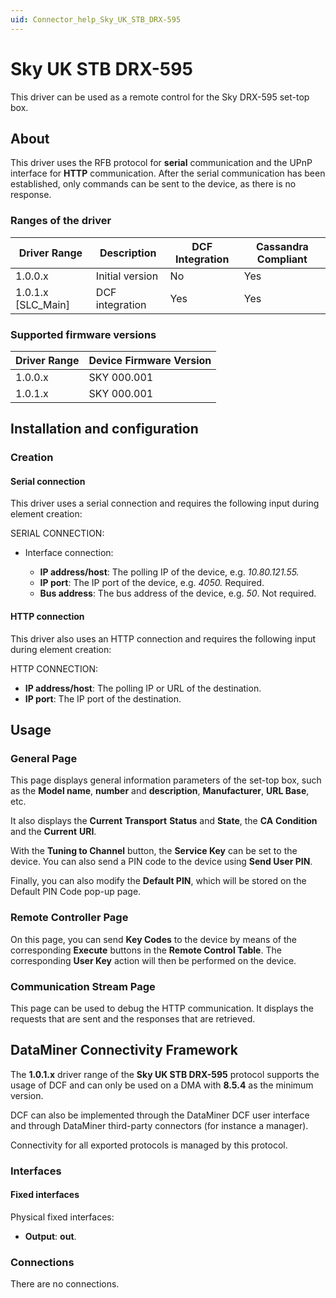 ```yaml
---
uid: Connector_help_Sky_UK_STB_DRX-595
---
```


# Sky UK STB DRX-595

This driver can be used as a remote control for the Sky DRX-595 set-top box.

## About

This driver uses the RFB protocol for **serial** communication and the UPnP interface for **HTTP** communication. After the serial communication has been established, only commands can be sent to the device, as there is no response.

### Ranges of the driver

| **Driver Range**     | **Description** | **DCF Integration** | **Cassandra Compliant** |
|----------------------|-----------------|---------------------|-------------------------|
| 1.0.0.x              | Initial version | No                  | Yes                     |
| 1.0.1.x \[SLC_Main\] | DCF integration | Yes                 | Yes                     |

### Supported firmware versions

| **Driver Range** | **Device Firmware Version** |
|------------------|-----------------------------|
| 1.0.0.x          | SKY 000.001                 |
| 1.0.1.x          | SKY 000.001                 |

## Installation and configuration

### Creation

#### Serial connection

This driver uses a serial connection and requires the following input during element creation:

SERIAL CONNECTION:

- Interface connection:

  - **IP address/host**: The polling IP of the device, e.g. *10.80.121.55.*
  - **IP port**: The IP port of the device, e.g. *4050.* Required.
  - **Bus address**: The bus address of the device, e.g. *50*. Not required.

#### HTTP connection

This driver also uses an HTTP connection and requires the following input during element creation:

HTTP CONNECTION:

- **IP address/host**: The polling IP or URL of the destination.
- **IP port**: The IP port of the destination.

## Usage

### General Page

This page displays general information parameters of the set-top box, such as the **Model name**, **number** and **description**, **Manufacturer**, **URL Base**, etc.

It also displays the **Current** **Transport** **Status** and **State**, the **CA** **Condition** and the **Current** **URI**.

With the **Tuning to Channel** button, the **Service Key** can be set to the device. You can also send a PIN code to the device using **Send User PIN**.

Finally, you can also modify the **Default PIN**, which will be stored on the Default PIN Code pop-up page.

### Remote Controller Page

On this page, you can send **Key Codes** to the device by means of the corresponding **Execute** buttons in the **Remote Control Table**. The corresponding **User Key** action will then be performed on the device.

### Communication Stream Page

This page can be used to debug the HTTP communication. It displays the requests that are sent and the responses that are retrieved.

## DataMiner Connectivity Framework

The **1.0.1.x** driver range of the **Sky UK STB DRX-595** protocol supports the usage of DCF and can only be used on a DMA with **8.5.4** as the minimum version.

DCF can also be implemented through the DataMiner DCF user interface and through DataMiner third-party connectors (for instance a manager).

Connectivity for all exported protocols is managed by this protocol.

### Interfaces

#### Fixed interfaces

Physical fixed interfaces:

- **Output**: **out**.

### Connections

There are no connections.
